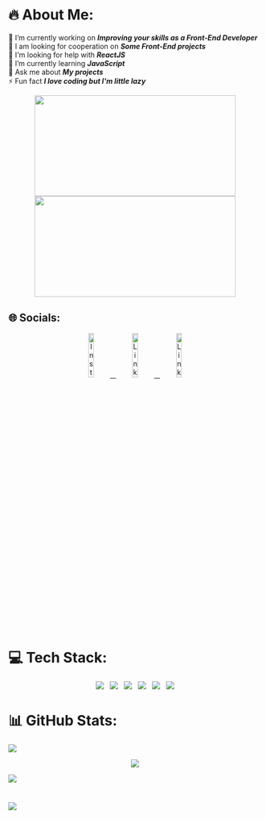 # 🔥 About Me:
🔭 I’m currently working on ***Improving your skills as a Front-End Developer***
<br>👯 I am looking for cooperation on ***Some Front-End projects***
<br>🤝 I'm looking for help with ***ReactJS***
<br>🌱 I’m currently learning ***JavaScript***
<br>💬 Ask me about ***My projects***
<br>⚡ Fun fact ***I love coding but I'm little lazy***

<div id="header" align="center">
  <img src="https://media.giphy.com/media/ZY3W96Mvat8EFTCclA/giphy.gif" width="400" height="200"/>
  <img src="https://media.giphy.com/media/ZDTbix65Me1YDNLDF3/giphy.gif" width="400" height="200"/>
</div>

## 🌐 Socials:
<div id="socials" align="center">
  
  <a href="https://instagram.com/a_jgorek">
    <img src="https://img.shields.io/badge/Instagram-%23E4405F.svg?logo=Instagram&logoColor=white" alt="Instagram" width="15%">
    &nbsp;
  </a>
  
  <a href="https://linkedin.com/in/Ajgorek">
    <img src="https://img.shields.io/badge/LinkedIn-%230077B5.svg?logo=linkedin&logoColor=white" alt="LinkedIn" width="15%">
    &nbsp;
  </a>
    <a href="https://discord.com/.nowiem">
    <img src="https://img.shields.io/badge/Discord-%237289DA.svg?logo=discord&logoColor=white" alt="LinkedIn" width="15%">
  </a> 
  
</div>

# 💻 Tech Stack:
<div id="techStack" align="center">
    <img src="https://img.shields.io/badge/html5-%23E34F26.svg?style=for-the-badge&logo=html5&logoColor=white">
    &nbsp;
    <img src="https://img.shields.io/badge/css3-%231572B6.svg?style=for-the-badge&logo=css3&logoColor=white">
    &nbsp;
    <img src="https://img.shields.io/badge/SASS-hotpink.svg?style=for-the-badge&logo=SASS&logoColor=white">
    &nbsp;
    <img src="https://img.shields.io/badge/javascript-%23323330.svg?style=for-the-badge&logo=javascript&logoColor=%23F7DF1E">
    &nbsp;
    <img src="https://img.shields.io/badge/mysql-%2300f.svg?style=for-the-badge&logo=mysql&logoColor=white">
    &nbsp;
    <img src="https://img.shields.io/badge/Linux-FCC624?style=for-the-badge&logo=linux&logoColor=black">
</div>

# 📊 GitHub Stats:
![](https://github-readme-stats.vercel.app/api?username=Ajgorek04&theme=highcontrast&hide_border=false&include_all_commits=false&count_private=false)

<div align="center">
  
  ![](https://github-readme-streak-stats.herokuapp.com/?user=Ajgorek04&theme=highcontrast&hide_border=false)

</div>

![](https://github-readme-stats.vercel.app/api/top-langs/?username=Ajgorek04&theme=highcontrast&hide_border=false&include_all_commits=false&count_private=false&layout=compact)

#
[![](https://visitcount.itsvg.in/api?id=Ajgorek04&icon=5&color=8)](https://visitcount.itsvg.in)
